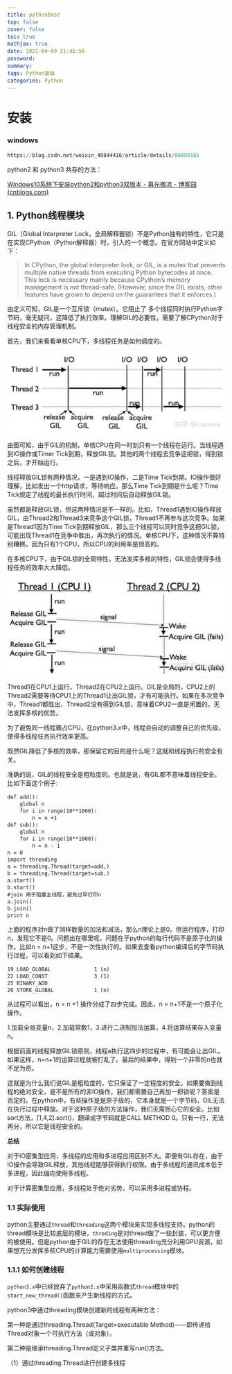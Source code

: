 ```yaml
---
title: pythonBase
top: false
cover: false
toc: true
mathjax: true
date: 2021-04-09 21:46:56
password:
summary:
tags: Python基础
categories: Python
---
```


# 安装

### windows

```python
https://blog.csdn.net/weixin_40844416/article/details/80889165
```

python2 和 python3 共存的方法：

[Windows10系统下安装python2和python3双版本 - 暮光微凉 - 博客园 (cnblogs.com)](https://www.cnblogs.com/schut/p/10344597.html)

## 1. Python线程模块

GIL（Global Interpreter Lock，全局解释器锁）不是Python独有的特性，它只是在实现CPython（Python解释器）时，引入的一个概念。在官方网站中定义如下：

> In CPython, the global interpreter lock, or GIL, is a mutex that prevents multiple native threads from executing Python bytecodes at once. This lock is necessary mainly because CPython’s memory management is not thread-safe. (However, since the GIL exists, other features have grown to depend on the guarantees that it enforces.)

由定义可知，GIL是一个互斥锁（mutex）。它阻止了 多个线程同时执行Python字节码，毫无疑问，这降低了执行效率。理解GIL的必要性，需要了解CPython对于线程安全的内存管理机制。

首先，我们来看看单核CPU下，多线程任务是如何调度的。

![img](pythonBase/v2-036bb273ba382803c29bfe075ed07b8d_1440w.jpg)

由图可知，由于GIL的机制，单核CPU在同一时刻只有一个线程在运行。当线程遇到IO操作或Timer Tick到期，释放GIL锁。其他的两个线程去竞争这把锁，得到锁之后，才开始运行。

线程释放GIL锁有两种情况，一是遇到IO操作，二是Time Tick到期。IO操作很好理解，比如发出一个http请求，等待响应。那么Time Tick到期是什么呢？Time Tick规定了线程的最长执行时间，超过时间后自动释放GIL锁。

虽然都是释放GIL锁，但这两种情况是不一样的。比如，Thread1遇到IO操作释放GIL，由Thread2和Thread3来竞争这个GIL锁，Thread1不再参与这次竞争。如果是Thread1因为Time Tick到期释放GIL，那么三个线程可以同时竞争这把GIL锁，可能出现Thread1在竞争中胜出，再次执行的情况。单核CPU下，这种情况不算特别糟糕。因为只有1个CPU，所以CPU的利用率是很高的。

在多核CPU下，由于GIL锁的全局特性，无法发挥多核的特性，GIL锁会使得多线程任务的效率大大降低。

![img](pythonBase/v2-3577df8b9dd94d4f2075e34a67aaa919_1440w.jpg)

Thread1在CPU1上运行，Thread2在CPU2上运行。GIL是全局的，CPU2上的Thread2需要等待CPU1上的Thread1让出GIL锁，才有可能执行。如果在多次竞争中，Thread1都胜出，Thread2没有得到GIL锁，意味着CPU2一直是闲置的，无法发挥多核的优势。

为了避免同一线程霸占CPU，在python3.x中，线程会自动的调整自己的优先级，使得多线程任务执行效率更高。

既然GIL降低了多核的效率，那保留它的目的是什么呢？这就和线程执行的安全有关。

准确的说，GIL的线程安全是粗粒度的。也就是说，有GIL都不意味着线程安全。比如下面这个例子:

```python3
def add():
    global n
    for i in range(10**1000):
        n = n +1
def sub():
    global n
    for i in range(10**1000):
        n = n - 1
n = 0
import threading
a = threading.Thread(target=add,)
b = threading.Thread(target=sub,)
a.start()
b.start()
#join 用于阻塞主线程，避免过早打印n
a.join()
b.join()
print n
```

上面的程序对n做了同样数量的加法和减法，那么n理论上是0。但运行程序，打印n，发现它不是0。问题出在哪里呢，问题在于python的每行代码不是原子化的操作。比如n = n+1这步，不是一次性执行的。如果去查看python编译后的字节码执行过程，可以看到如下结果。

```text
19 LOAD_GLOBAL              1 (n)
22 LOAD_CONST               3 (1)
25 BINARY_ADD          
26 STORE_GLOBAL             1 (n)
```

从过程可以看出，n = n +1 操作分成了四步完成。因此，n = n+1不是一个原子化操作。

1.加载全局变量n，2.加载常数1，3.进行二进制加法运算，4.将运算结果存入变量n。

根据前面的线程释放GIL锁原则，线程a执行这四步的过程中，有可能会让出GIL。如果这样，n=n+1的运算过程就被打乱了。最后的结果中，得到一个非零的n也就不足为奇。

这就是为什么我们说GIL是粗粒度的，它只保证了一定程度的安全。如果要做到线程的绝对安全，是不是所有的非IO操作，我们都需要自己再加一把锁呢？答案是否定的。在python中，有些操作是是原子级的，它本身就是一个字节码，GIL无法在执行过程中释放。对于这种原子级的方法操作，我们无需担心它的安全。比如sort方法，[1,4,2].sort()，翻译成字节码就是CALL METHOD 0。只有一行，无法再分，所以它是线程安全的。

**总结**

对于IO密集型应用，多线程的应用和多进程应用区别不大。即便有GIL存在，由于IO操作会导致GIL释放，其他线程能够获得执行权限。由于多线程的通讯成本低于多进程，因此偏向使用多线程。

对于计算密集型应用，多线程处于绝对劣势，可以采用多进程或协程。

### 1.1 实际使用

python主要通过`thread`和`threading`这两个模块来实现多线程支持。python的thread模块是比较底层的模块，`threding`是对thread做了一些封装，可以更方便的被使用。但是python由于GIL的存在无法使用threading充分利用GPU资源，如果想充分发挥多核CPU的计算能力需要使用`multiprocessing`模块。

### 1.1.1 如何创建线程

`python3.x`中已经放弃了`python2.x`中采用函数式`thread`模块中的`start_new_thread()`函数来产生新线程的方式。

python3中通过threading模块创建新的线程有两种方法：

第一种是通过threading.Thread(Target=executable Method)——即传递给Thread对象一个可执行方法（或对象）。

第二种是继承threading.Thread定义子类并重写run()方法。

（1）通过threading.Thread进行创建多线程

```python

```



















































